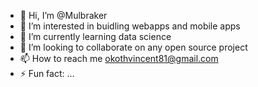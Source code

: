 - 👋 Hi, I’m @Mulbraker
- 👀 I’m interested in buidling webapps and mobile apps
- 🌱 I’m currently learning data science
- 💞️ I’m looking to collaborate on any open source project
- 📫 How to reach me okothvincent81@gmail.com
- ⚡ Fun fact: ...

<!---
Mulbraker/Mulbraker is a ✨ special ✨ repository because its `README.md` (this file) appears on your GitHub profile.
You can click the Preview link to take a look at your changes.
--->
